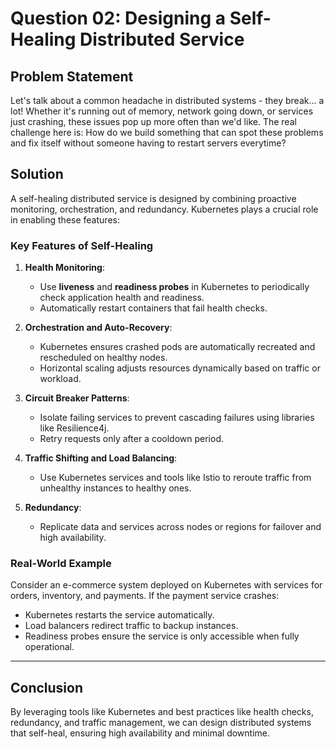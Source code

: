 # Question 02: Designing a Self-Healing Distributed Service

## Problem Statement

Let's talk about a common headache in distributed systems - they break... a lot! Whether it's running out of memory, network going down, or services just crashing, these issues pop up more often than we'd like. The real challenge here is: How do we build something that can spot these problems and fix itself without someone having to restart servers everytime?

## Solution

A self-healing distributed service is designed by combining proactive monitoring, orchestration, and redundancy. Kubernetes plays a crucial role in enabling these features:

### Key Features of Self-Healing

1. **Health Monitoring**:
   - Use **liveness** and **readiness probes** in Kubernetes to periodically check application health and readiness.
   - Automatically restart containers that fail health checks.

2. **Orchestration and Auto-Recovery**:
   - Kubernetes ensures crashed pods are automatically recreated and rescheduled on healthy nodes.
   - Horizontal scaling adjusts resources dynamically based on traffic or workload.

3. **Circuit Breaker Patterns**:
   - Isolate failing services to prevent cascading failures using libraries like Resilience4j.
   - Retry requests only after a cooldown period.

4. **Traffic Shifting and Load Balancing**:
   - Use Kubernetes services and tools like Istio to reroute traffic from unhealthy instances to healthy ones.

5. **Redundancy**:
   - Replicate data and services across nodes or regions for failover and high availability.

### Real-World Example

Consider an e-commerce system deployed on Kubernetes with services for orders, inventory, and payments. If the payment service crashes:
- Kubernetes restarts the service automatically.
- Load balancers redirect traffic to backup instances.
- Readiness probes ensure the service is only accessible when fully operational.

---

## Conclusion

By leveraging tools like Kubernetes and best practices like health checks, redundancy, and traffic management, we can design distributed systems that self-heal, ensuring high availability and minimal downtime.
